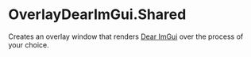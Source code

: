 # OverlayDearImGui.Shared

Creates an overlay window that renders [Dear ImGui](https://github.com/ocornut/imgui) over the process of your choice.
